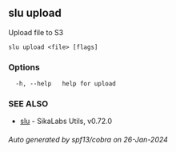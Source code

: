 ## slu upload

Upload file to S3

```
slu upload <file> [flags]
```

### Options

```
  -h, --help   help for upload
```

### SEE ALSO

* [slu](slu.md)	 - SikaLabs Utils, v0.72.0

###### Auto generated by spf13/cobra on 26-Jan-2024
